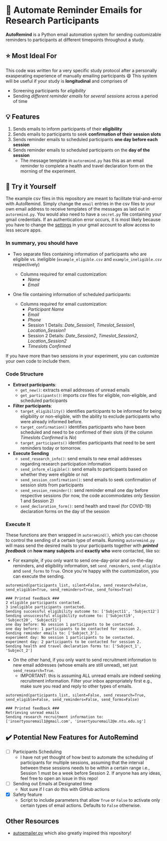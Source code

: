 # :e-mail: Automate Reminder Emails for Research Participants

**AutoRemind** is a Python email automation system for sending customizable reminders to participants at different timepoints throughout a study.

## :star: Most Ideal For
This code was written for a very specific study protocol after a personally exasperating experience of manually emailing participants :smile:
This system will be useful if your study is **longitudinal** and comprises of
- Screening participants for *eligibility*
- Sending *different reminder emails* for *several sessions* across a period of time

## :bulb: Features
1) Sends emails to inform participants of their **eligibility**
2) Sends emails to participants to seek **confirmation of their session slots**
3) Sends reminder emails to scheduled participants **one day before each session**
4) Sends reminder emails to scheduled participants on the **day of the session**
   - The message template in `autoremind.py` has this as an email reminder to complete a health and travel declaration form on the morning of the experiment.

## :tada: Try it Yourself 
The example csv files in this repository are meant to facilitate trial-and-error with AutoRemind. Simply change the `email` entries in the csv files to your own email address to receive templates of the messages as laid out in `autoremind.py`. You would also need to have a `secret.py` file containing your gmail credentials. If an authentication error occurs, it is most likely because you have to change the [settings](https://myaccount.google.com/u/1/lesssecureapps?pageId=none) in your gmail account to allow access to less secure apps.

### In summary, you should have
- Two separate files containing information of participants who are eligibile vs. ineligible (`example_eligible.csv` and `example_ineligible.csv` respectively)
  - Columns required for email customization:
    - *Name*
    - *Email*
 
- One file containing information of scheduled participants:
  - Columns required for email customization:
    - *Participant Name*
    - *Email*
    - *Phone*
    - Session 1 Details: *Date_Session1*, *Timeslot_Session1*, *Location_Session1*
    - Session 2 Details: *Date_Session2*, *Timeslot_Session2*, *Location_Session2*
    - *Timeslots Confirmed*

If you have more than two sessions in your experiment, you can customize your own code to include them.

### Code Structure

- **Extract participants**:
  - `get_new()`: extracts email addresses of unread emails
  - `get_participants()`: imports csv files for eligible, non-eligible, and scheduled participants
- **Filter participants**:
  - `target_eligibility()` identifies participants to be informed for being eligibility or non-eligible, with the ability to exclude participants who were already informed before.
  - `target_confirmation()` identifies participants who have been scheduled and need to be confirmed of their slots (if the column *Timeslots Confirmed* is *No*)
  - `target_participants()` identifies participants that need to be sent reminders today or tomorrow.
- **Execute Sending**
  - `send_research_info()`: send emails to new email addresses regarding research participation information
  - `send_inform_eligible()`: send emails to participants based on whether they were eligible or not 
  - `send_session_confirmation()`: send emails to seek confirmation of session slots from participants
  - `send_session_reminder()`: send reminder email one day before respective sessions (for now, the code accommodates only Session 1 and Session 2)
  - `send_declaration_form()`: send health and travel (for COVID-19) declaration forms on the day of the session
 
 ### Execute It
 
These functions are then wrapped in `autoremind()`, which you can choose to control the sending of a certain type of emails.
Running `autoremind.py` will mass send the desired mails to your participants together with ***printed feedback*** on **how many subjects** and **exactly who** were contacted, like so:

- For example, if you only want to send one-day-prior and on-the-day reminders, and eligibility information, set `send_reminders`, `send_eligible` and `send_forms` to `True`. Once you're happy with the customization, you can execute the sending.
```
autoremind(participants_list, silent=False, send_research=False, send_eligible=True, send_reminders=True, send_forms=True)

### Printed feedback ###
2 eligible participants contacted.
3 ineligible participants contacted.
Sending successful eligibility outcome to: ['Subject11', 'Subject12']
Sending unsuccessful eligibility outcome to: ['Subject19', 'Subject20', 'Subject21']
one day before: No session 1 participants to be contacted.
one day before: 1 participants to be contacted for session 2.
Sending reminder emails to: ['Subject_3'].
experiment day: No session 1 participants to be contacted.
experiment day: 2 participants to be contacted for session 2.
Sending health and travel declaration forms to: ['Subject_1', 'Subject_2']
```

- On the other hand, if you only want to send recruitment information to new email addresses (whose emails are still unread), set just `send_research=True`.
  - IMPORTANT: this is assuming ALL unread emails are indeed seeking recruitment information. Filter your inbox appropriately first e.g., make sure you read and reply to other types of emails.

```
autoremind(participants_list, silent=False, send_research=True, send_eligible=False, send_reminders=False, send_forms=False)

### Printed feedback ###
Retrieving unread emails
Sending research recruitment information to: ['insertyouremail1@gmail.com', 'insertyouremail2@e.ntu.edu.sg']
```  

## :heavy_check_mark: Potential New Features for AutoRemind

- [ ] Participants Scheduling
  - I have not yet thought of how best to automate the scheduling of participants for multiple sessions, assuming that the interval between these sessions needs to be within a certain range i.e., Session 1 must be a week before Session 2. If anyone has any ideas, feel free to open an issue in this repo!
- [ ] Sending out Emails at Designated time 
  - Not sure if I can do this with GitHub actions
- [x] Safety feature
  - Script to include parameters that allow `True` or `False` to activate only certain types of email actions. Defaults to `False` otherwise.
## Other Resources
- [autoemailer.py](https://github.com/colinquirk/autoemailer/) which also greatly inspired this repository!


